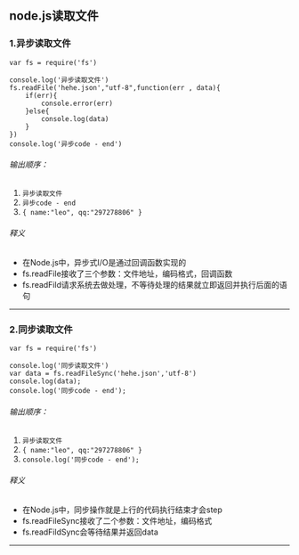 ## node.js读取文件
### 1.异步读取文件
	var fs = require('fs')

	console.log('异步读取文件')
	fs.readFile('hehe.json',"utf-8",function(err , data){
		if(err){
			console.error(err)
		}else{
			console.log(data)
		}
	})
	console.log('异步code - end')
###### 输出顺序：
1. `异步读取文件`
2. `异步code - end`
3. `{
	name:"leo",
	qq:"297278806"
}`
###### 释义

- 在Node.js中，异步式I/O是通过回调函数实现的
- fs.readFile接收了三个参数：文件地址，编码格式，回调函数
- fs.readFild请求系统去做处理，不等待处理的结果就立即返回并执行后面的语句
****
### 2.同步读取文件
	var fs = require('fs')

	console.log('同步读取文件')
	var data = fs.readFileSync('hehe.json','utf-8')
	console.log(data);
	console.log('同步code - end');
###### 输出顺序：
1. `异步读取文件`
2. `{
	name:"leo",
	qq:"297278806"
}`
3. `console.log('同步code - end');`
###### 释义

- 在Node.js中，同步操作就是上行的代码执行结束才会step
- fs.readFileSync接收了二个参数：文件地址，编码格式
- fs.readFildSync会等待结果并返回data
****
